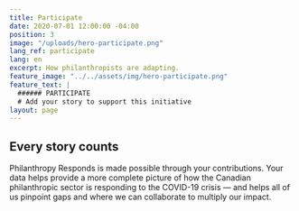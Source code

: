 ```yaml
---
title: Participate
date: 2020-07-01 12:00:00 -04:00
position: 3
image: "/uploads/hero-participate.png"
lang_ref: participate
lang: en
excerpt: How philanthropists are adapting.
feature_image: "../../assets/img/hero-participate.png"
feature_text: |
  ###### PARTICIPATE
  # Add your story to support this initiative
layout: page
---
```


## Every story counts

Philanthropy Responds is made possible through your contributions. Your data helps provide a more complete picture of how the Canadian philanthropic sector is responding to the COVID-19 crisis — and helps all of us pinpoint gaps and where we can collaborate to multiply our impact.

